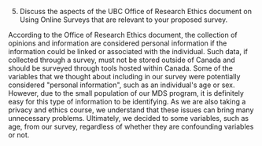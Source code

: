 5. Discuss the aspects of the UBC Office of Research Ethics document on Using Online Surveys that are relevant to your proposed survey.

According to the Office of Research Ethics document, the collection of opinions and information are considered personal information if the information could be linked or associated with the individual. Such data, if collected through a survey, must not be stored outside of Canada and should be surveyed through tools hosted within Canada. Some of the variables that we thought about including in our survey were potentially considered "personal information", such as an individual's age or sex. However, due to the small population of our MDS program, it is definitely easy for this type of information to be identifying. As we are also taking a privacy and ethics course, we understand that these issues can bring many unnecessary problems. Ultimately, we decided to some variables, such as age, from our survey, regardless of whether they are confounding variables or not. 
